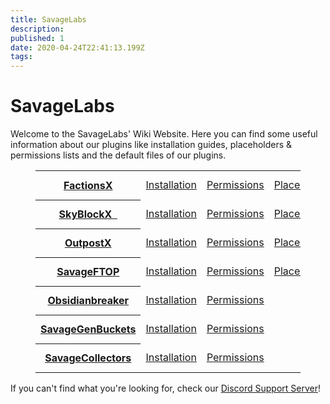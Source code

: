 ```yaml
---
title: SavageLabs
description: 
published: 1
date: 2020-04-24T22:41:13.199Z
tags: 
---
```


# SavageLabs

Welcome to the SavageLabs' Wiki Website.
Here you can find some useful information about our plugins like installation guides, 
placeholders & permissions lists and the default files of our plugins.

<figure class="table"><table><tbody><tr><th><a href="https://wiki.savagelabs.net/factions/information">FactionsX</a>
  </th><td><a href="https://wiki.savagelabs.net/factions/installation">Installation</a></td><td>
  <a href="https://wiki.savagelabs.net/factions/permissions">Permissions</a></td><td>
  <a href="https://wiki.savagelabs.net/factions/placeholders">Placeholders</a></td><td>
  <a href="https://wiki.savagelabs.net/factions/default-files">Default Files</a></td><td>
  <a href="https://wiki.savagelabs.net/factions/addons">Addons</a></td></tr><tr><th>
  <a href="https://wiki.savagelabs.net/skyblock/information">SkyBlockX
  &nbsp;</a></th><td>
  <a href="https://wiki.savagelabs.net/skyblock/installation">Installation</a></td><td>
  <a href="https://wiki.savagelabs.net/skyblock/permissions">Permissions</a></td><td>
  <a href="https://wiki.savagelabs.net/skyblock/placeholders">Placeholders</a></td><td>
  <a href="https://wiki.savagelabs.net/skyblock/default-files">Default Files</a></td><td>
  &nbsp;</td></tr><tr><th>
  <a href="https://wiki.savagelabs.net/outpost/information">OutpostX</a></th><td>
  <a href="https://wiki.savagelabs.net/outpost/installation">Installation</a></td><td>
  <a href="https://wiki.savagelabs.net/outpost/permissions">Permissions</a></td><td>
  <a href="https://wiki.savagelabs.net/outpost/placeholders">Placeholders</a></td><td>
  <a href="https://wiki.savagelabs.net/outpost/default-files">Default Files</a></td><td>
  &nbsp;</td></tr><tr><th>
  <a href="https://wiki.savagelabs.net/ftop/information">SavageFTOP</a></th><td>
  <a href="https://wiki.savagelabs.net/ftop/installation">Installation</a></td><td>
  <a href="https://wiki.savagelabs.net/ftop/permissions">Permissions</a></td><td>
  <a href="https://wiki.savagelabs.net/ftop/placeholders">Placeholders</a></td><td>
  <a href="https://wiki.savagelabs.net/ftop/default-files">Default Files</a></td><td>
  &nbsp;</td></tr><tr><th>
  <a href="https://wiki.savagelabs.net/obsidianbreaker/information">Obsidianbreaker</a></th><td>
  <a href="https://wiki.savagelabs.net/obsidianbreaker/installation">Installation</a></td><td>
  <a href="https://wiki.savagelabs.net/obsidianbreaker/permissions">Permissions</a></td><td>&nbsp;</td><td>
  <a href="https://wiki.savagelabs.net/obsidianbreaker/default-files">Default Files</a></td><td>
  &nbsp;</td></tr><tr><th>
  <a href="https://wiki.savagelabs.net/genbuckets/information">SavageGenBuckets</a></th><td>
  <a href="https://wiki.savagelabs.net/genbuckets/installation">Installation</a></td><td>
  <a href="https://wiki.savagelabs.net/genbuckets/permissions">Permissions</a></td><td>
  &nbsp;</td><td><a href="https://wiki.savagelabs.net/genbuckets/default-files">Default Files</a></td><td>
  &nbsp;</td></tr><tr><th>
  <a href="https://wiki.savagelabs.net/collectors/information">SavageCollectors</a></th><td>
  <a href="https://wiki.savagelabs.net/collectors/installation">Installation</a></td><td>
  <a href="https://wiki.savagelabs.net/collectors/permissions">Permissions</a></td><td>
  &nbsp;</td><td><a href="https://wiki.savagelabs.net/collectors/default-files">Default Files</a></td><td>&nbsp;</td></tr></tbody></table></figure>
  
If you can't find what you're looking for, check our <a href="https://discord.gg/j8CW7x8">Discord Support Server</a>!